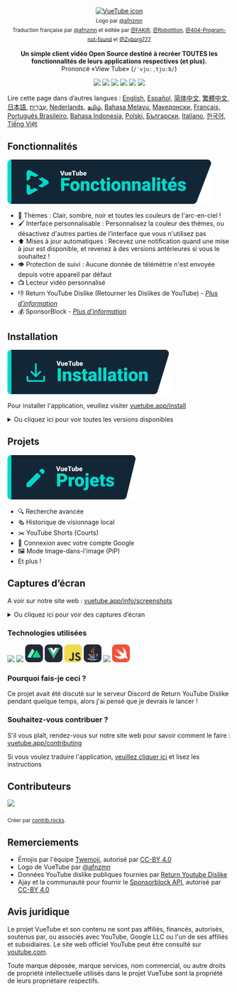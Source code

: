 <p align="center">
  <a href="https://vuetube.app/">
    <img src="https://cdn.discordapp.com/attachments/751596360108605500/980418672331988992/VueTube_Dark.svg" alt="VueTube icon" width="500"/>
  </a>
  </br>
  <sub>Logo par <a href="https://github.com/afnzmn">@afnzmn</a></sub></br>
  <sub>Traduction française par <a href="https://github.com/afnzmn">@afnzmn</a> et éditée par <a href="https://github.com/FAKlR">@FAKlR</a>, <a href="https://github.com/Robotition">@Robotition</a>, <a href="https://github.com/404-Program-not-found">@404-Program-not-found</a> et <a href="https://github.com/Zyborg777">@Zyborg777</a></sub>
  </br>
  </br>
<strong>Un simple client vidéo Open Source destiné à recréer TOUTES les fonctionnalités de leurs applications respectives (et plus).
</strong>
</br>
Prononcé «View Tube»  (<code>/ˈvjuːˌtjuːb/</code>)
</p>

<p align="center">
  <a href="https://github.com/VueTubeApp/VueTube/blob/main/LICENSE" alt="License"><img src="https://img.shields.io/github/license/VueTubeApp/VueTube"></img></a>
  <a href="https://github.com/VueTubeApp/VueTube/actions/workflows/ci.yml" alt="CI"><img src="https://github.com/VueTubeApp/VueTube/actions/workflows/ci.yml/badge.svg"></img></a>
  <a href="https://reddit.com/r/vuetube" alt="Reddit"><img src="https://img.shields.io/reddit/subreddit-subscribers/vuetube?label=r%2FVuetube&logo=reddit&logoColor=white"></img></a>
  <a href="https://t.me/VueTube" alt="Telegram"><img src="https://img.shields.io/endpoint?label=VueTube&url=https%3A%2F%2Ftelegram-badge-4mbpu8e0fit4.runkit.sh%2F%3Furl%3Dhttps%3A%2F%2Ft.me%2FVuetube"></img></a>
  <a href="https://discord.gg/7P8KJrdd5W" alt="Discord"><img src="https://img.shields.io/discord/946587366242533377?label=Discord&style=flat&logo=discord&logoColor=white"></img></a>
  <a href="https://twitter.com/VueTubeApp" alt="Twitter"><img src="https://img.shields.io/twitter/follow/VueTubeApp?label=Follow&style=flat&logo=twitter"></img></a>
</p>

Lire cette page dans d’autres langues : [English,](readme.md) [Español,](readme.es.md) [简体中文,](readme.zh-hans.md) [繁體中文,](readme.zh-hant.md) [日本語,](readme.ja.md) [עִברִית,](readme.he.md) [Nederlands,](readme.nl.md) [தமிழ்,](readme.ta.md) [Bahasa Melayu,](readme.ms.md) [Македонски,](readme.mk.md) [Français,](readme.fr.md) [Português Brasileiro,](readme.pt-br.md) [Bahasa Indonesia,](readme.id.md) [Polski,](readme.pl.md) [Български,](readme.bg.md) [Italiano,](readme.it.md) [한국어,](readme.kr.md) [Tiếng Việt](readme.vi.md)

## Fonctionnalités

<img src="./resources/readme-fr/Features.fr.svg" alt="VueTube icon" height="100"/>

- 🎨 Thèmes : Clair, sombre, noir et toutes les couleurs de l'arc-en-ciel !
- 🖌️ Interface personnalisable : Personnalisez la couleur des thèmes, ou désactivez d'autres parties de l’interface que vous n'utilisez pas
- ⬆️ Mises à jour automatiques : Recevez une notification quand une mise à jour est disponible, et revenez à des versions antérieures si vous le souhaitez !
- 👁️ Protection de suivi : Aucune donnée de télémétrie n'est envoyée depuis votre appareil par défaut
- 📺 Lecteur vidéo personnalisé
- 👎 Return YouTube Dislike (Retourner les Dislikes de YouTube) - [_Plus d'information_](https://returnyoutubedislike.com)
- 💰 SponsorBlock - [_Plus d'information_](https://sponsor.ajay.app)

## Installation

<img src="./resources/readme-fr/Install.fr.svg" alt="VueTube icon" height="100"/>

Pour installer l'application, veuillez visiter [vuetube.app/install](https://www.vuetube.app/install)

<details>
  <summary>Ou cliquez ici pour voir toutes les versions disponibles</summary>
<br />

### Android

| <a href=https://nightly.link/VueTubeApp/VueTube/workflows/ci/main/android.zip><img id="im" width="200" src=./resources/getunstable.png></a> | <a href=https://github.com/VueTubeApp/VueTube/releases/download/0.2/VueTube-Canary-June-15-2022.apk><img id="im" width="200" src=./resources/getcanary.png></a> | <a href=https://vuetube.app/install><img id="im" width="200" src=./resources/getstable.png></a> |
| ------------------------------------------------------------------------------------------------------------------------------------------- | --------------------------------------------------------------------------------------------------------------------------------------------------------------- | ----------------------------------------------------------------------------------------------- |
| Beaucoup de bugs, mais vous avez accès anticipé aux nouvelles fonctionnalités                                                               | Moins de bugs que l'instable, tout en ayant plus de fonctionnalités que la stable                                                                               | Indisponible pour l'instant                                                                     |

### iOS

| <a href=https://nightly.link/VueTubeApp/VueTube/workflows/ci/main/iOS.zip><img id="im" width="200" src=./resources/getunstable.png></a> | <a href=https://cdn.discordapp.com/attachments/949908267855921163/972164558930198528/VueTube-Canary-May-6-2022.ipa><img id="im" width="200" src=./resources/getcanary.png></a> | <a href=https://vuetube.app/install><img id="im" width="200" src=./resources/getstable.png></a> |
| --------------------------------------------------------------------------------------------------------------------------------------- | ------------------------------------------------------------------------------------------------------------------------------------------------------------------------------ | ----------------------------------------------------------------------------------------------- |
| Beaucoup de bugs, mais vous avez accès anticipé aux nouvelles fonctionnalités                                                           | Moins de bugs que l'instable, tout en ayant plus de fonctionnalités que la stable                                                                                              | Indisponible pour l'instant                                                                     |

</details>

## Projets

<img src="./resources/readme-fr/Plans.fr.svg" alt="VueTube icon" height="100"/>

- 🔍 Recherche avancée
- 🗞️ Historique de visionnage local
- ✂️ YouTube Shorts (Courts)
- 🧑 Connexion avec votre compte Google
- 🖼️ Mode Image-dans-l'image (PiP)
- Et plus !

## Captures d’écran

A voir sur notre site web : [vuetube.app/info/screenshots](https://www.vuetube.app/info/screenshots)

<details>
  <summary> Ou cliquez ici pour voir des captures d’écran </summary>
<br />
  
<img src="https://vuetube.app/wtch.png" width="400">
<img src="https://vuetube.app/stng.png" width="400">
<img src="https://vuetube.app/srch.png" width="400">
     
</details>

### Technologies utilisées

<a href="https://capacitorjs.com/solution/vue"><img src="https://cdn.discordapp.com/attachments/953538236716814356/955694368742834176/Capacitator-Dark.svg" height=40/></a> <a href="https://vuetifyjs.com/"><img src="https://cdn.discordapp.com/attachments/810799100940255260/973719873467342908/Vuetify-Dark.svg" height=40/></a> <a href="https://nuxtjs.org/"><img src="https://github.com/tandpfun/skill-icons/raw/main/icons/NuxtJS-Dark.svg" height=40/></a> <a href="https://vuejs.org/"><img src="https://github.com/tandpfun/skill-icons/raw/main/icons/VueJS-Dark.svg" height=40/></a> <a href="https://javascript.com/"><img src="https://github.com/tandpfun/skill-icons/raw/main/icons/JavaScript.svg" height=40/></a> <a href="https://java.com/"><img src="https://github.com/tandpfun/skill-icons/raw/main/icons/Java-Dark.svg" height=40/></a> <a href="https://gradle.com/"><img src="https://cdn.discordapp.com/attachments/810799100940255260/955691550560636958/Gradle.svg" height=40/></a> <a href="https://developer.apple.com/swift/"><img src="https://github.com/tandpfun/skill-icons/raw/main/icons/Swift.svg" height=40/></a>

### Pourquoi fais-je ceci ?

Ce projet avait été discuté sur le serveur Discord de Return YouTube Dislike pendant quelque temps, alors j'ai pensé que je devrais le lancer !

### Souhaitez-vous contribuer ?

S'il vous plaît, rendez-vous sur notre site web pour savoir comment le faire : [vuetube.app/contributing](https://www.vuetube.app/contributing)

Si vous voulez traduire l'application, [veuillez cliquer ici](/NUXT/plugins/languages) et lisez les instructions

## Contributeurs

<a href="https://github.com/VueTubeApp/VueTube/graphs/contributors">
  <img src="https://contrib.rocks/image?repo=VueTubeApp/VueTube" />
</a>

<sub>Créer par [contrib.rocks](https://contrib.rocks). </sub>

## Remerciements

- Émojis par l'équipe [Twemoji](https://twemoji.twitter.com/), autorisé par [CC-BY 4.0](https://creativecommons.org/licenses/by/4.0/)
- Logo de VueTube par [@afnzmn](https://github.com/afnzmn)
- Données YouTube dislike publiques fournies par [Return Youtube Dislike](https://returnyoutubedislike.com)
- Ajay et la communauté pour fournir le [Sponsorblock API](https://sponsor.ajay.app), autorisé par [CC-BY 4.0](https://creativecommons.org/licenses/by/4.0/)

## Avis juridique

Le projet VueTube et son contenu ne sont pas affiliés, financés, autorisés, soutenus par, ou associés avec YouTube, Google LLC ou l'un de ses affiliés et subsidiaires. Le site web officiel YouTube peut être consulté sur [youtube.com](https://www.youtube.com).

Toute marque déposée, marque services, nom commercial, ou autre droits de propriété intellectuelle utilisés dans le projet VueTube sont la propriété de leurs propriétaire respectifs.
